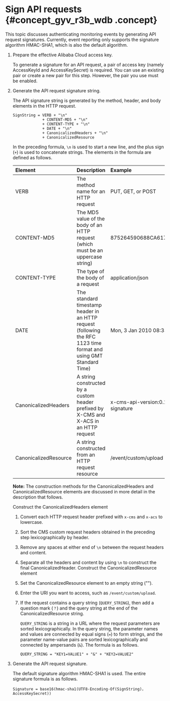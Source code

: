 # Sign API requests {#concept_gyv_r3b_wdb .concept}

This topic discusses authenticating monitoring events by generating API request signatures. Currently, event reporting only supports the signature algorithm HMAC-SHA1, which is also the default algorithm.

1.  Prepare the effective Alibaba Cloud access key.

    To generate a signature for an API request, a pair of access key \(namely AccessKeyId and AccessKeySecret\) is required. You can use an existing pair or create a new pair for this step. However, the pair you use must be enabled.

2.  Generate the API request signature string.

    The API signature string is generated by the method, header, and body elements in the HTTP request.

    ```
    SignString = VERB + "\n"
                 + CONTENT-MD5 + "\n"
                 + CONTENT-TYPE + "\n"
                 + DATE + "\n"
                 + CanonicalizedHeaders + "\n"
                 + CanonicalizedResource
    ```

    In the preceding formula, `\n` is used to start a new line, and the plus sign \(`+`\) is used to concatenate strings. The elements in the formula are defined as follows.

    |Element|Description|Example|
    |:------|:----------|:------|
    |VERB|The method name for an HTTP request|PUT, GET, or POST|
    |CONTENT-MD5|The MD5 value of the body of an HTTP request \(which must be an uppercase string\)|875264590688CA6171F6228AF5BBB3D2|
    |CONTENT-TYPE|The type of the body of a request|application/json|
    |DATE|The standard timestamp header in an HTTP request \(following the RFC 1123 time format and using GMT Standard Time\)|Mon, 3 Jan 2010 08:33:47 GMT|
    |CanonicalizedHeaders|A string constructed by a custom header prefixed by X-CMS and X-ACS in an HTTP request|x-cms-api-version:0.1.0\\nx-cms-signature|
    |CanonicalizedResource|A string constructed from an HTTP request resource|/event/custom/upload|

    **Note:** The construction methods for the CanonicalizedHeaders and CanonicalizedResource elements are discussed in more detail in the description that follows.

    Construct the CanonicalizedHeaders element

    1.  Convert each HTTP request header prefixed with `x-cms` and `x-acs` to lowercase.
    2.  Sort the CMS custom request headers obtained in the preceding step lexicographically by header.
    3.  Remove any spaces at either end of `\n` between the request headers and content.
    4.  Separate all the headers and content by using `\n` to construct the final CanonicalizedHeader.
    Construct the CanonicalizedResource element

    1.  Set the CanonicalizedResource element to an empty string \(""\).
    2.  Enter the URI you want to access, such as `/event/custom/upload`.
    3.  If the request contains a query string \(`QUERY_STRING`\), then add a question mark \(`？`\) and the query string at the end of the CanonicalizedResource string.

        `QUERY_STRING` is a string in a URL where the request parameters are sorted lexicographically. In the query string, the parameter names and values are connected by equal signs \(`=`\) to form strings, and the parameter name-value pairs are sorted lexicographically and connected by ampersands \(`&`\). The formula is as follows.

        ```
        QUERY_STRING = "KEY1=VALUE1" + "&" + "KEY2=VALUE2"
        ```

3.  Generate the API request signature.

    The default signature algorithm HMAC-SHA1 is used. The entire signature formula is as follows.

    ```
    Signature = base16(hmac-sha1(UTF8-Encoding-Of(SignString)，AccessKeySecret))
    ```


